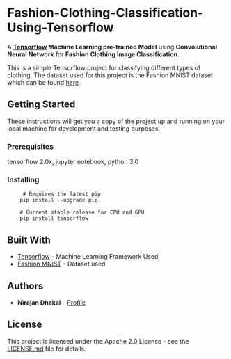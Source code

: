 # Fashion-Clothing-Classification-Using-Tensorflow

A **[Tensorflow](https://tensorflow.org "Official Tensorflow Website") Machine Learning pre-trained Model** using **Convolutional Neural Network** for **Fashion Clothing Image Classification**.

This is a simple Tensorflow project for classifying different types of clothing. The dataset used for this project is the Fashion MNIST dataset which can be found [here](https://github.com/zalandoresearch/fashion-mnist).

## Getting Started

These instructions will get you a copy of the project up and running on your local machine for development and testing purposes.
### Prerequisites

tensorflow 2.0x, jupyter notebook, python 3.0

### Installing
         # Requires the latest pip
        pip install --upgrade pip

        # Current stable release for CPU and GPU
        pip install tensorflow

## Built With

* [Tensorflow](https://www.tensorflow.org/) - Machine Learning Framework Used
* [Fashion MNIST](https://github.com/zalandoresearch/fashion-mnist) - Dataset used

 

## Authors

* **Nirajan Dhakal** - [Profile](https://github.com/dhakalnirajan)


## License

This project is licensed under the Apache 2.0 License - see the [LICENSE.md](LICENSE) file for details.

